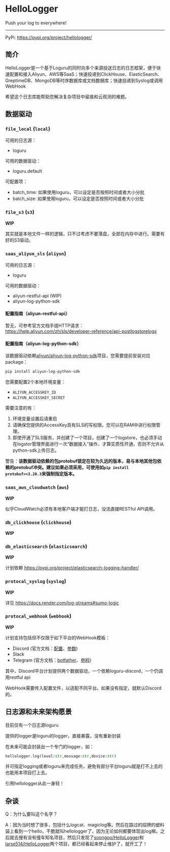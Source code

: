 # HelloLogger

Push your log to everywhere!

-----

PyPi: https://pypi.org/project/hellologger/

## 简介

HelloLogger是一个基于Loguru的同时向多个来源投送日志的日志框架，便于快速配置和接入Aliyun、AWS等SaaS；快速投递到ClickHouse、ElasticSearch、GreptimeDB、MongoDB等时序数据库或文档数据库；快速投递到Syslog或调用WebHook

希望这个日志库能帮助您解决复杂项目中留痕和云观测的难题。

## 数据驱动

### `file_local` (**`local`**)

可用的日志源：

* loguru

可用的数据驱动：

* loguru.default

可配置项：

* batch_time: 如果使用loguru，可以设定是否按照时间或者大小分批
* batch_size: 如果使用loguru，可以设定是否按照时间或者大小分批

### `file_s3` (**`s3`**)

**WIP**

其实就是本地文件一样的逻辑，只不过考虑不要落盘，全部在内存中进行。需要有好的S3驱动。

### `saas_aliyun_sls` (**`aliyun`**)

可用的日志源：

* loguru

可用的数据驱动：

* aliyun-restful-api (WIP)
* aliyun-log-python-sdk

#### 配置指南（aliyun-restful-api）

暂无，可参考官方文档手搓HTTP请求：https://help.aliyun.com/zh/sls/developer-reference/api-postlogstorelogs

#### 配置指南（aliyun-log-python-sdk）

该数据驱动依赖[aliyun/aliyun-log-python-sdk](https://github.com/aliyun/aliyun-log-python-sdk)项目，您需要提前安装对应package：

```bash
pip install aliyun-log-python-sdk
```

您需要配置2个本地环境变量：

* `ALIYUN_ACCESSKEY_ID`
* `ALIYUN_ACCESSKEY_SECRET`

需要注意的有：

1. 环境变量设置后请重启
2. 请确保您提供的AccessKey具有SLS的写权限。您可以在RAM中进行权限管理。
3. 即使开通了SLS服务，并创建了一个项目，创建了一个logstore，也必须手动在logstor管理界面进行一次“数据接入”操作，才算实质性开通，否则不允许从python-sdk上传日志。

警告：**该数据驱动依赖的包protobuf锁定在较为久远的版本，易与本地其他包依赖的protobuf冲突。建议如果必须采用，可使用如`pip install protobuf==3.20.3`来强制指定版本。**

### `saas_aws_cloudwatch` (**`aws`**)

**WIP**

似乎CloudWatch必须有本地客户端才能打日志，没法直接RESTful API调用。

### `db_clickhouse` (**`clickhouse`**)

**WIP**

### `db_elasticsearch` (**`elasticsearch`**)

**WIP**

计划依赖 https://pypi.org/project/elasticsearch-logging-handler/

### `protocal_syslog` (**`syslog`**)

**WIP**

详见 https://docs.render.com/log-streams#sumo-logic

### `protocal_webhook` (**`webhook`**)

**WIP**

计划支持包括但不仅限于如下平台的WebHook模板：
* Discord (官方文档：[配置](https://support.discord.com/hc/en-us/articles/228383668-Intro-to-Webhooks)、[参数](https://discord.com/developers/docs/resources/webhook))
* Slack
* Telegram (官方文档：[botfather](https://core.telegram.org/bots)、[例程](https://gitlab.com/Athamaxy/telegram-bot-tutorial/-/blob/main/TutorialBot.py))

其中，Discord平台计划提供两个数据驱动，一个依赖loguru-discord，一个仍调用restful api

WebHook需要传入配置文件，以适配不同平台。如果没有指定，就默认Discord的。

## 日志源和未来架构愿景

目前仅有一个日志源loguru

提供的logger是loguru的logger，直接暴露，没有重新封装

在未来可能会封装出一个专门的logger，如：

```python
hellologger.log(level:str,message:str,device:str)
```

并可指定logging或者loguru来完成任务，避免有部分平台loguru就是打不上去的也能用本项目打上去。

引用hellologger从此一身轻！

## 杂谈

Q：为什么要叫这个名字？

A：因为当时想了很多，包括什么logcat、magiclog等。然后在路过的招牌的塑料袋上看到一个hello，干脆就叫hellologger了，因为无论如何都要体现出log嘛。之后就去搜有没有撞车知名项目，然后只发现了[soongoo/HelloLogger](https://github.com/soongoo/HelloLogger)和[larse514/HelloLogger](https://github.com/larse514/HelloLogger)两个项目，都已经看起来停止维护了，就开工了！

